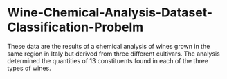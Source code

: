 # Wine-Chemical-Analysis-Dataset-Classification-Probelm
These data are the results of a chemical analysis of wines grown in the same region in Italy but derived from three different cultivars. The analysis determined the quantities of 13 constituents found in each of the three types of wines.
